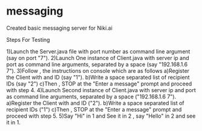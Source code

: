 # messaging
Created basic messaging server for Niki.ai

Steps For Testing

1)Launch the Server.java file with port number as command line argument (say on port "7").
2)Launch One instance of Client.java with server ip and port as command line arguments, separated by a space  (say "192.168.1.6 7").
3)Follow , the instructions on console which are as follows
	a)Register the Client with and ID (say "1").
	b)Write a space separated list of recipient IDs (say "2")
	c)Then , STOP at the "Enter a message" prompt and proceed with step 4.
4)Launch Second instance of Client.java with server ip and port as command line arguments, separated by a space  ("192.168.1.6 7").	
	a)Register the Client with and ID ("2").
	b)Write a space separated list of recipient IDs ("1")
	c)Then , STOP at the "Enter a message" prompt and proceed with step 5.
5)Say "Hi" in 1 and See it in 2 , say "Hello" in 2 and see it in 1. 
 
